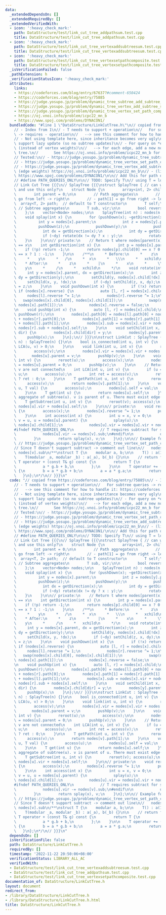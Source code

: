 ```yaml
---
data:
  _extendedDependsOn: []
  _extendedRequiredBy: []
  _extendedVerifiedWith:
  - icon: ':heavy_check_mark:'
    path: DataStructure/test/link_cut_tree_addpathsum.test.cpp
    title: DataStructure/test/link_cut_tree_addpathsum.test.cpp
  - icon: ':heavy_check_mark:'
    path: DataStructure/test/link_cut_tree_vertexaddsubtreesum.test.cpp
    title: DataStructure/test/link_cut_tree_vertexaddsubtreesum.test.cpp
  - icon: ':heavy_check_mark:'
    path: DataStructure/test/link_cut_tree_vertexsetpathcomposite.test.cpp
    title: DataStructure/test/link_cut_tree_vertexsetpathcomposite.test.cpp
  _isVerificationFailed: false
  _pathExtension: h
  _verificationStatusIcon: ':heavy_check_mark:'
  attributes:
    links:
    - https://codeforces.com/blog/entry/67637?#comment-650424
    - https://codeforces.com/blog/entry/75885
    - https://judge.yosupo.jp/problem/dynamic_tree_subtree_add_subtree_sum
    - https://judge.yosupo.jp/problem/dynamic_tree_vertex_add_subtree_sum
    - https://judge.yosupo.jp/problem/dynamic_tree_vertex_set_path_composite
    - https://oj.vnoi.info/problem/icpc22_mn_b
    - https://www.spoj.com/problems/DYNACON1/
  bundledCode: "#line 1 \"DataStructure/LinkCutTree.h\"\n// copied from https://codeforces.com/blog/entry/75885\n\
    // - Index from 1\n// - T needs to support + operation\n//   For subtree queries\
    \ -> requires - operation\n//   --> see this comment for how to handle it: https://codeforces.com/blog/entry/67637?#comment-650424\n\
    // - Not using template here, since inheritance becomes very ugly\n// - Doesn't\
    \ support lazy update (so no subtree updates)\n// - For query on *edge* weights\
    \ (instead of vertex weights)\n//   --> for each edge, add a new node in LinkCut\
    \ tree.\n//       See https://oj.vnoi.info/problem/icpc22_mn_b for example\n//\n\
    // Tested:\n// - https://judge.yosupo.jp/problem/dynamic_tree_subtree_add_subtree_sum\n\
    // - https://judge.yosupo.jp/problem/dynamic_tree_vertex_set_path_composite\n\
    // - https://judge.yosupo.jp/problem/dynamic_tree_vertex_add_subtree_sum\n// -\
    \ (edge weights) https://oj.vnoi.info/problem/icpc22_mn_b\n// - (link, cut, connected)\
    \ https://www.spoj.com/problems/DYNACON1/\n\n// Add this for path queries only\n\
    // #define PATH_QUERIES_ONLY\n\n// TODO: Specify T\n// using T = long long;\n\
    // Link Cut Tree {{{\n// SplayTree {{{\nstruct SplayTree { // can we replace SplayTreeById\
    \ and use this only?\n    struct Node {\n        array<int, 2> child = {0, 0};\n\
    \        int parent = 0;\n\n        // Path aggregates\n        // - path[0] =\
    \ go from left -> right\n        // - path[1] = go from right -> left\n      \
    \  array<T, 2> path;  // default to T constructor\n        T self;\n\n       \
    \ // Subtree aggregates\n        T sub, vir;\n\n        bool reverse = false;\n\
    \    };\n    vector<Node> nodes;\n\n    SplayTree(int n) : nodes(n + 1) {}\n\n\
    \    void splay(int x) {\n        for (pushDown(x); ~getDirection(x); ) {\n  \
    \          int y = nodes[x].parent;\n            int z = nodes[y].parent;\n  \
    \          pushDown(z);\n            pushDown(y);\n            pushDown(x);\n\
    \            int dx = getDirection(x);\n            int dy = getDirection(y);\n\
    \            if (~dy) rotate(dx != dy ? x : y);\n            rotate(x);\n    \
    \    }\n    }\n\n// private:\n    // Return t where nodes[parent(x)].child[t]\
    \ == x\n    int getDirection(int x) {\n        int p = nodes[x].parent;\n    \
    \    if (!p) return -1;\n        return nodes[p].child[0] == x ? 0 : nodes[p].child[1]\
    \ == x ? 1 : -1;\n    }\n\n    /**\n     * Before:\n     *    z\n     *    |\n\
    \     *    y\n     *   /\n     *  x\n     *   \\\n     *   xchild\n     * \n \
    \    * After:\n     *    z\n     *    |\n     *    x\n     *     \\\n     *  \
    \    y\n     *     /\n     *   xchild\n     */\n    void rotate(int x) {\n   \
    \     int y = nodes[x].parent, dx = getDirection(x);\n        int z = nodes[y].parent,\
    \ dy = getDirection(y);\n\n        setChild(y, nodes[x].child[!dx], dx);\n   \
    \     setChild(x, y, !dx);\n        if (~dy) setChild(z, x, dy);\n        nodes[x].parent\
    \ = z;\n    }\n\n    void pushDown(int x) {\n        if (!x) return;\n       \
    \ if (nodes[x].reverse) {\n            auto [l, r] = nodes[x].child;\n       \
    \     nodes[l].reverse ^= 1;\n            nodes[r].reverse ^= 1;\n\n         \
    \   swap(nodes[x].child[0], nodes[x].child[1]);\n            swap(nodes[x].path[0],\
    \ nodes[x].path[1]);\n            nodes[x].reverse = false;\n        }\n    }\n\
    \n    void pushUp(int x) {\n        auto [l, r] = nodes[x].child;\n        pushDown(l);\
    \ pushDown(r);\n\n        nodes[x].path[0] = nodes[l].path[0] + nodes[x].self\
    \ + nodes[r].path[0];\n        nodes[x].path[1] = nodes[r].path[1] + nodes[x].self\
    \ + nodes[l].path[1];\n\n        nodes[x].sub = nodes[x].vir + nodes[l].sub +\
    \ nodes[r].sub + nodes[x].self;\n    }\n\n    void setChild(int x, int y, int\
    \ dir) {\n        nodes[x].child[dir] = y;\n        nodes[y].parent = x;\n   \
    \     pushUp(x);\n    }\n};\n// }}}\n\nstruct LinkCut : SplayTree {\n    LinkCut(int\
    \ n) : SplayTree(n) {}\n\n    bool is_connected(int u, int v) {\n        return\
    \ LCA(u, v) > 0;\n    }\n\n    void link(int u, int v) {\n        reroot(u);\n\
    \        access(v);\n\n        nodes[v].vir = nodes[v].vir + nodes[u].sub;\n \
    \       nodes[u].parent = v;\n        pushUp(v);\n    }\n\n    void cut(int u,\
    \ int v) {\n        reroot(u);\n        access(v);\n\n        nodes[v].child[0]\
    \ = nodes[u].parent = 0;\n        pushUp(v);\n    }\n\n    // Returns 0 if u and\
    \ v are not connected\n    int LCA(int u, int v) {\n        if (u == v) return\
    \ u;\n        access(u);\n        int ret = access(v);\n        return nodes[u].parent\
    \ ? ret : 0;\n    }\n\n    T getPath(int u, int v) {\n        reroot(u);\n   \
    \     access(v);\n        return nodes[v].path[1];\n    }\n\n    void set(int\
    \ u, T val) {\n        access(u);\n        nodes[u].self = val;\n        pushUp(u);\n\
    \    }\n\n    T get(int u) {\n        return nodes[u].self;\n    }\n\n    // Get\
    \ aggregate of subtree(u). v is parent of u. There must exist edge(v, u) (?)\n\
    \    T getSubtree(int u, int v) {\n        reroot(v); access(u);\n        return\
    \ nodes[u].vir + nodes[u].self;\n    }\n\n// private:\n    void reroot(int x)\
    \ {\n        access(x);\n        nodes[x].reverse ^= 1;\n        pushDown(x);\n\
    \    }\n\n    int access(int x) {\n        int u = x, v = 0;\n        for (; u;\
    \ v = u, u = nodes[u].parent) {\n            splay(u);\n            int& ov =\
    \ nodes[u].child[1];\n            nodes[u].vir = nodes[u].vir + nodes[ov].sub;\n\
    #ifndef PATH_QUERIES_ONLY\n            // T requires subtract for subtree queries\n\
    \            nodes[u].vir -= nodes[v].sub;\n#endif\n\n            ov = v; pushUp(u);\n\
    \        }\n        return splay(x), v;\n    }\n};\n\n// Example for custom type:\
    \ // https://judge.yosupo.jp/problem/dynamic_tree_vertex_set_path_composite\n\
    // Since T doesn't support subtract -> comment out line\n//   nodes[u].vir -=\
    \ nodes[v].sub\n/**\nstruct T {\n    modular a, b;\n\n    T() : a(1), b(0) {}\n\
    \    T(modular _a, modular _b) : a(_a), b(_b) {}\n\n    // return f(g())\n   \
    \ T operator + (const T& g) const {\n        return T {\n            a * g.a,\n\
    \            a * g.b + b,\n        };\n    }\n\n    T operator += (const T& g)\
    \ {\n        b = a * g.b + b;\n        a = a * g.a;\n        return *this;\n \
    \   }\n};\n*/\n// }}}\n"
  code: "// copied from https://codeforces.com/blog/entry/75885\n// - Index from 1\n\
    // - T needs to support + operation\n//   For subtree queries -> requires - operation\n\
    //   --> see this comment for how to handle it: https://codeforces.com/blog/entry/67637?#comment-650424\n\
    // - Not using template here, since inheritance becomes very ugly\n// - Doesn't\
    \ support lazy update (so no subtree updates)\n// - For query on *edge* weights\
    \ (instead of vertex weights)\n//   --> for each edge, add a new node in LinkCut\
    \ tree.\n//       See https://oj.vnoi.info/problem/icpc22_mn_b for example\n//\n\
    // Tested:\n// - https://judge.yosupo.jp/problem/dynamic_tree_subtree_add_subtree_sum\n\
    // - https://judge.yosupo.jp/problem/dynamic_tree_vertex_set_path_composite\n\
    // - https://judge.yosupo.jp/problem/dynamic_tree_vertex_add_subtree_sum\n// -\
    \ (edge weights) https://oj.vnoi.info/problem/icpc22_mn_b\n// - (link, cut, connected)\
    \ https://www.spoj.com/problems/DYNACON1/\n\n// Add this for path queries only\n\
    // #define PATH_QUERIES_ONLY\n\n// TODO: Specify T\n// using T = long long;\n\
    // Link Cut Tree {{{\n// SplayTree {{{\nstruct SplayTree { // can we replace SplayTreeById\
    \ and use this only?\n    struct Node {\n        array<int, 2> child = {0, 0};\n\
    \        int parent = 0;\n\n        // Path aggregates\n        // - path[0] =\
    \ go from left -> right\n        // - path[1] = go from right -> left\n      \
    \  array<T, 2> path;  // default to T constructor\n        T self;\n\n       \
    \ // Subtree aggregates\n        T sub, vir;\n\n        bool reverse = false;\n\
    \    };\n    vector<Node> nodes;\n\n    SplayTree(int n) : nodes(n + 1) {}\n\n\
    \    void splay(int x) {\n        for (pushDown(x); ~getDirection(x); ) {\n  \
    \          int y = nodes[x].parent;\n            int z = nodes[y].parent;\n  \
    \          pushDown(z);\n            pushDown(y);\n            pushDown(x);\n\
    \            int dx = getDirection(x);\n            int dy = getDirection(y);\n\
    \            if (~dy) rotate(dx != dy ? x : y);\n            rotate(x);\n    \
    \    }\n    }\n\n// private:\n    // Return t where nodes[parent(x)].child[t]\
    \ == x\n    int getDirection(int x) {\n        int p = nodes[x].parent;\n    \
    \    if (!p) return -1;\n        return nodes[p].child[0] == x ? 0 : nodes[p].child[1]\
    \ == x ? 1 : -1;\n    }\n\n    /**\n     * Before:\n     *    z\n     *    |\n\
    \     *    y\n     *   /\n     *  x\n     *   \\\n     *   xchild\n     * \n \
    \    * After:\n     *    z\n     *    |\n     *    x\n     *     \\\n     *  \
    \    y\n     *     /\n     *   xchild\n     */\n    void rotate(int x) {\n   \
    \     int y = nodes[x].parent, dx = getDirection(x);\n        int z = nodes[y].parent,\
    \ dy = getDirection(y);\n\n        setChild(y, nodes[x].child[!dx], dx);\n   \
    \     setChild(x, y, !dx);\n        if (~dy) setChild(z, x, dy);\n        nodes[x].parent\
    \ = z;\n    }\n\n    void pushDown(int x) {\n        if (!x) return;\n       \
    \ if (nodes[x].reverse) {\n            auto [l, r] = nodes[x].child;\n       \
    \     nodes[l].reverse ^= 1;\n            nodes[r].reverse ^= 1;\n\n         \
    \   swap(nodes[x].child[0], nodes[x].child[1]);\n            swap(nodes[x].path[0],\
    \ nodes[x].path[1]);\n            nodes[x].reverse = false;\n        }\n    }\n\
    \n    void pushUp(int x) {\n        auto [l, r] = nodes[x].child;\n        pushDown(l);\
    \ pushDown(r);\n\n        nodes[x].path[0] = nodes[l].path[0] + nodes[x].self\
    \ + nodes[r].path[0];\n        nodes[x].path[1] = nodes[r].path[1] + nodes[x].self\
    \ + nodes[l].path[1];\n\n        nodes[x].sub = nodes[x].vir + nodes[l].sub +\
    \ nodes[r].sub + nodes[x].self;\n    }\n\n    void setChild(int x, int y, int\
    \ dir) {\n        nodes[x].child[dir] = y;\n        nodes[y].parent = x;\n   \
    \     pushUp(x);\n    }\n};\n// }}}\n\nstruct LinkCut : SplayTree {\n    LinkCut(int\
    \ n) : SplayTree(n) {}\n\n    bool is_connected(int u, int v) {\n        return\
    \ LCA(u, v) > 0;\n    }\n\n    void link(int u, int v) {\n        reroot(u);\n\
    \        access(v);\n\n        nodes[v].vir = nodes[v].vir + nodes[u].sub;\n \
    \       nodes[u].parent = v;\n        pushUp(v);\n    }\n\n    void cut(int u,\
    \ int v) {\n        reroot(u);\n        access(v);\n\n        nodes[v].child[0]\
    \ = nodes[u].parent = 0;\n        pushUp(v);\n    }\n\n    // Returns 0 if u and\
    \ v are not connected\n    int LCA(int u, int v) {\n        if (u == v) return\
    \ u;\n        access(u);\n        int ret = access(v);\n        return nodes[u].parent\
    \ ? ret : 0;\n    }\n\n    T getPath(int u, int v) {\n        reroot(u);\n   \
    \     access(v);\n        return nodes[v].path[1];\n    }\n\n    void set(int\
    \ u, T val) {\n        access(u);\n        nodes[u].self = val;\n        pushUp(u);\n\
    \    }\n\n    T get(int u) {\n        return nodes[u].self;\n    }\n\n    // Get\
    \ aggregate of subtree(u). v is parent of u. There must exist edge(v, u) (?)\n\
    \    T getSubtree(int u, int v) {\n        reroot(v); access(u);\n        return\
    \ nodes[u].vir + nodes[u].self;\n    }\n\n// private:\n    void reroot(int x)\
    \ {\n        access(x);\n        nodes[x].reverse ^= 1;\n        pushDown(x);\n\
    \    }\n\n    int access(int x) {\n        int u = x, v = 0;\n        for (; u;\
    \ v = u, u = nodes[u].parent) {\n            splay(u);\n            int& ov =\
    \ nodes[u].child[1];\n            nodes[u].vir = nodes[u].vir + nodes[ov].sub;\n\
    #ifndef PATH_QUERIES_ONLY\n            // T requires subtract for subtree queries\n\
    \            nodes[u].vir -= nodes[v].sub;\n#endif\n\n            ov = v; pushUp(u);\n\
    \        }\n        return splay(x), v;\n    }\n};\n\n// Example for custom type:\
    \ // https://judge.yosupo.jp/problem/dynamic_tree_vertex_set_path_composite\n\
    // Since T doesn't support subtract -> comment out line\n//   nodes[u].vir -=\
    \ nodes[v].sub\n/**\nstruct T {\n    modular a, b;\n\n    T() : a(1), b(0) {}\n\
    \    T(modular _a, modular _b) : a(_a), b(_b) {}\n\n    // return f(g())\n   \
    \ T operator + (const T& g) const {\n        return T {\n            a * g.a,\n\
    \            a * g.b + b,\n        };\n    }\n\n    T operator += (const T& g)\
    \ {\n        b = a * g.b + b;\n        a = a * g.a;\n        return *this;\n \
    \   }\n};\n*/\n// }}}\n"
  dependsOn: []
  isVerificationFile: false
  path: DataStructure/LinkCutTree.h
  requiredBy: []
  timestamp: '2022-11-22 20:50:06+08:00'
  verificationStatus: LIBRARY_ALL_AC
  verifiedWith:
  - DataStructure/test/link_cut_tree_vertexaddsubtreesum.test.cpp
  - DataStructure/test/link_cut_tree_addpathsum.test.cpp
  - DataStructure/test/link_cut_tree_vertexsetpathcomposite.test.cpp
documentation_of: DataStructure/LinkCutTree.h
layout: document
redirect_from:
- /library/DataStructure/LinkCutTree.h
- /library/DataStructure/LinkCutTree.h.html
title: DataStructure/LinkCutTree.h
---
```

